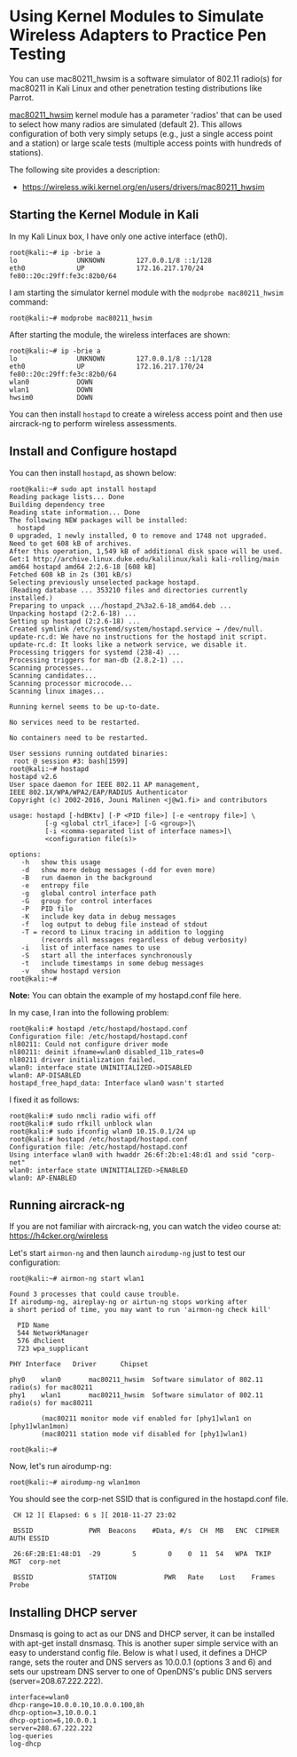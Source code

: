 # Using Kernel Modules to Simulate Wireless Adapters to Practice Pen Testing

You can use mac80211_hwsim is a software simulator of 802.11 radio(s) for mac80211 in Kali Linux and other penetration testing distributions like Parrot.

[mac80211_hwsim](https://wireless.wiki.kernel.org/en/users/drivers/mac80211_hwsim) kernel module has a parameter 'radios' that can be used to select how many radios are simulated (default 2). This allows configuration of both very simply setups (e.g., just a single access point and a station) or large scale tests (multiple access points with hundreds of stations).

The following site provides a description:
- https://wireless.wiki.kernel.org/en/users/drivers/mac80211_hwsim

## Starting the Kernel Module in Kali

In my Kali Linux box, I have only one active interface (eth0). 

```
root@kali:~# ip -brie a
lo               UNKNOWN        127.0.0.1/8 ::1/128
eth0             UP             172.16.217.170/24 fe80::20c:29ff:fe3c:82b0/64
```

I am starting the simulator kernel module with the `modprobe mac80211_hwsim` command:

```
root@kali:~# modprobe mac80211_hwsim
```

After starting the module, the wireless interfaces are shown:

```
root@kali:~# ip -brie a
lo               UNKNOWN        127.0.0.1/8 ::1/128
eth0             UP             172.16.217.170/24 fe80::20c:29ff:fe3c:82b0/64
wlan0            DOWN
wlan1            DOWN
hwsim0           DOWN
```

You can then install `hostapd` to create a wireless access point and then use aircrack-ng to perform wireless assessments.


## Install and Configure hostapd

You can then install `hostapd`, as shown below:

```
root@kali:~# sudo apt install hostapd
Reading package lists... Done
Building dependency tree
Reading state information... Done
The following NEW packages will be installed:
  hostapd
0 upgraded, 1 newly installed, 0 to remove and 1748 not upgraded.
Need to get 608 kB of archives.
After this operation, 1,549 kB of additional disk space will be used.
Get:1 http://archive.linux.duke.edu/kalilinux/kali kali-rolling/main amd64 hostapd amd64 2:2.6-18 [608 kB]
Fetched 608 kB in 2s (301 kB/s)
Selecting previously unselected package hostapd.
(Reading database ... 353210 files and directories currently installed.)
Preparing to unpack .../hostapd_2%3a2.6-18_amd64.deb ...
Unpacking hostapd (2:2.6-18) ...
Setting up hostapd (2:2.6-18) ...
Created symlink /etc/systemd/system/hostapd.service → /dev/null.
update-rc.d: We have no instructions for the hostapd init script.
update-rc.d: It looks like a network service, we disable it.
Processing triggers for systemd (238-4) ...
Processing triggers for man-db (2.8.2-1) ...
Scanning processes...
Scanning candidates...
Scanning processor microcode...
Scanning linux images...

Running kernel seems to be up-to-date.

No services need to be restarted.

No containers need to be restarted.

User sessions running outdated binaries:
 root @ session #3: bash[1599]
root@kali:~# hostapd
hostapd v2.6
User space daemon for IEEE 802.11 AP management,
IEEE 802.1X/WPA/WPA2/EAP/RADIUS Authenticator
Copyright (c) 2002-2016, Jouni Malinen <j@w1.fi> and contributors

usage: hostapd [-hdBKtv] [-P <PID file>] [-e <entropy file>] \
         [-g <global ctrl_iface>] [-G <group>]\
         [-i <comma-separated list of interface names>]\
         <configuration file(s)>

options:
   -h   show this usage
   -d   show more debug messages (-dd for even more)
   -B   run daemon in the background
   -e   entropy file
   -g   global control interface path
   -G   group for control interfaces
   -P   PID file
   -K   include key data in debug messages
   -f   log output to debug file instead of stdout
   -T = record to Linux tracing in addition to logging
        (records all messages regardless of debug verbosity)
   -i   list of interface names to use
   -S   start all the interfaces synchronously
   -t   include timestamps in some debug messages
   -v   show hostapd version
root@kali:~#
```

**Note:** You can obtain the example of my hostapd.conf file here.

In my case, I ran into the following problem:

```
root@kali:# hostapd /etc/hostapd/hostapd.conf
Configuration file: /etc/hostapd/hostapd.conf
nl80211: Could not configure driver mode
nl80211: deinit ifname=wlan0 disabled_11b_rates=0
nl80211 driver initialization failed.
wlan0: interface state UNINITIALIZED->DISABLED
wlan0: AP-DISABLED
hostapd_free_hapd_data: Interface wlan0 wasn't started
```
I fixed it as follows:

```
root@kali:# sudo nmcli radio wifi off
root@kali:# sudo rfkill unblock wlan
root@kali:# sudo ifconfig wlan0 10.15.0.1/24 up
root@kali:# hostapd /etc/hostapd/hostapd.conf
Configuration file: /etc/hostapd/hostapd.conf
Using interface wlan0 with hwaddr 26:6f:2b:e1:48:d1 and ssid "corp-net"
wlan0: interface state UNINITIALIZED->ENABLED
wlan0: AP-ENABLED
```

## Running aircrack-ng

If you are not familiar with aircrack-ng, you can watch the video course at: https://h4cker.org/wireless

Let's start `airmon-ng` and then launch `airodump-ng` just to test our configuration:

```
root@kali:~# airmon-ng start wlan1

Found 3 processes that could cause trouble.
If airodump-ng, aireplay-ng or airtun-ng stops working after
a short period of time, you may want to run 'airmon-ng check kill'

  PID Name
  544 NetworkManager
  576 dhclient
  723 wpa_supplicant

PHY	Interface	Driver		Chipset

phy0	wlan0		mac80211_hwsim	Software simulator of 802.11 radio(s) for mac80211
phy1	wlan1		mac80211_hwsim	Software simulator of 802.11 radio(s) for mac80211

		(mac80211 monitor mode vif enabled for [phy1]wlan1 on [phy1]wlan1mon)
		(mac80211 station mode vif disabled for [phy1]wlan1)

root@kali:~#
```

Now, let's run airodump-ng:

```
root@kali:~# airodump-ng wlan1mon
```

You should see the corp-net SSID that is configured in the hostapd.conf file.

```
 CH 12 ][ Elapsed: 6 s ][ 2018-11-27 23:02

 BSSID              PWR  Beacons    #Data, #/s  CH  MB   ENC  CIPHER AUTH ESSID

 26:6F:2B:E1:48:D1  -29        5        0    0  11  54   WPA  TKIP   MGT  corp-net

 BSSID              STATION            PWR   Rate    Lost    Frames  Probe
```

## Installing DHCP server

Dnsmasq is going to act as our DNS and DHCP server, it can be installed with apt-get install dnsmasq. This is another super simple service with an easy to understand config file. Below is what I used, it defines a DHCP range, sets the router and DNS servers as 10.0.0.1 (options 3 and 6) and sets our upstream DNS server to one of OpenDNS's public DNS servers (server=208.67.222.222).

```
interface=wlan0
dhcp-range=10.0.0.10,10.0.0.100,8h
dhcp-option=3,10.0.0.1
dhcp-option=6,10.0.0.1
server=208.67.222.222
log-queries
log-dhcp
```
